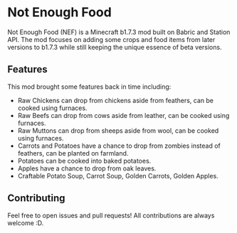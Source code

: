 # Not Enough Food
Not Enough Food (NEF) is a Minecraft b1.7.3 mod built on Babric and Station API. The mod focuses on adding some crops and food items from later versions to b1.7.3 while still keeping the unique essence of beta versions.

## Features
This mod brought some features back in time including:
- Raw Chickens can drop from chickens aside from feathers, can be cooked using furnaces.
- Raw Beefs can drop from cows aside from leather, can be cooked using furnaces.
- Raw Muttons can drop from sheeps aside from wool, can be cooked using furnaces.
- Carrots and Potatoes have a chance to drop from zombies instead of feathers, can be planted on farmland.
- Potatoes can be cooked into baked potatoes.
- Apples have a chance to drop from oak leaves.
- Craftable Potato Soup, Carrot Soup, Golden Carrots, Golden Apples.

## Contributing
Feel free to open issues and pull requests! All contributions are always welcome :D.